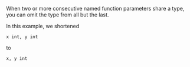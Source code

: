 


When two or more consecutive named function parameters share a type, you can omit the type from all but the last.

In this example, we shortened

	x int, y int

to

	x, y int


